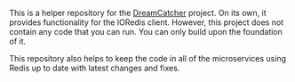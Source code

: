 This is a helper repository for the [DreamCatcher](https://github.com/martinambrus/DreamCatcher/) project. On its own, it provides functionality for the IORedis client. However, this project does not contain any code that you can run. You can only build upon the foundation of it.

This repository also helps to keep the code in all of the microservices using Redis up to date with latest changes and fixes.